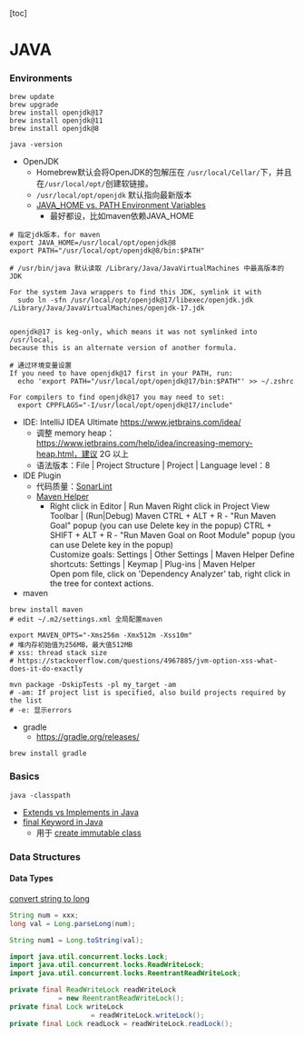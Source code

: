 [toc]

# JAVA

### Environments

```shell
brew update
brew upgrade
brew install openjdk@17
brew install openjdk@11
brew install openjdk@8

java -version
```

* OpenJDK
  * Homebrew默认会将OpenJDK的包解压在 `/usr/local/Cellar/`下，并且在`/usr/local/opt/`创建软链接。
  * `/usr/local/opt/openjdk` 默认指向最新版本
  * [JAVA_HOME vs. PATH Environment Variables](https://tomgregory.com/java-home-vs-path-environment-variables/)
    * 最好都设，比如maven依赖JAVA_HOME

```shell
# 指定jdk版本，for maven
export JAVA_HOME=/usr/local/opt/openjdk@8
export PATH="/usr/local/opt/openjdk@8/bin:$PATH"
```

```shell
# /usr/bin/java 默认读取 /Library/Java/JavaVirtualMachines 中最高版本的 JDK

For the system Java wrappers to find this JDK, symlink it with
  sudo ln -sfn /usr/local/opt/openjdk@17/libexec/openjdk.jdk /Library/Java/JavaVirtualMachines/openjdk-17.jdk


openjdk@17 is keg-only, which means it was not symlinked into /usr/local,
because this is an alternate version of another formula.

# 通过环境变量设置
If you need to have openjdk@17 first in your PATH, run:
  echo 'export PATH="/usr/local/opt/openjdk@17/bin:$PATH"' >> ~/.zshrc

For compilers to find openjdk@17 you may need to set:
  export CPPFLAGS="-I/usr/local/opt/openjdk@17/include"
```

* IDE: IntelliJ IDEA Ultimate https://www.jetbrains.com/idea/
  * 调整 memory heap：https://www.jetbrains.com/help/idea/increasing-memory-heap.html，建议 2G 以上
  * 语法版本：File | Project Structure | Project | Language level：8
* IDE Plugin
  - 代码质量：[SonarLint](https://plugins.jetbrains.com/plugin/7973-sonarlint)
  - [Maven Helper](https://plugins.jetbrains.com/plugin/7179-maven-helper)
    * Right click in Editor | Run Maven 
      Right click in Project View Toolbar | (Run|Debug) Maven 
      CTRL + ALT + R - "Run Maven Goal" popup (you can use Delete key in the popup) 
      CTRL + SHIFT + ALT + R - "Run Maven Goal on Root Module" popup (you can use Delete key in the popup)  
      Customize goals: Settings | Other Settings | Maven Helper 
      Define shortcuts: Settings | Keymap | Plug-ins | Maven Helper  
      Open pom file, click on 'Dependency Analyzer' tab, right click in the tree for context actions.
* maven

```shell
brew install maven
# edit ~/.m2/settings.xml 全局配置maven
```

```shell
export MAVEN_OPTS="-Xms256m -Xmx512m -Xss10m"
# 堆内存初始值为256MB，最大值512MB
# xss: thread stack size
# https://stackoverflow.com/questions/4967885/jvm-option-xss-what-does-it-do-exactly

mvn package -DskipTests -pl my_target -am
# -am: If project list is specified, also build projects required by the list
# -e: 显示errors
```

* gradle
  * https://gradle.org/releases/

```shell
brew install gradle
```





### Basics

```shell
java -classpath
```

* [Extends vs Implements in Java](https://www.geeksforgeeks.org/extends-vs-implements-in-java/)
* [final Keyword in Java](https://www.geeksforgeeks.org/final-keyword-in-java/)
  * 用于 [create immutable class](https://www.geeksforgeeks.org/create-immutable-class-java/)

### Data Structures

#### Data Types

[convert string to long](https://howtodoinjava.com/java/string/convert-string-to-long/)

```java
String num = xxx;
long val = Long.parseLong(num);

String num1 = Long.toString(val);
```


```java
import java.util.concurrent.locks.Lock;
import java.util.concurrent.locks.ReadWriteLock;
import java.util.concurrent.locks.ReentrantReadWriteLock;

private final ReadWriteLock readWriteLock
            = new ReentrantReadWriteLock();
private final Lock writeLock
  					= readWriteLock.writeLock();
private final Lock readLock = readWriteLock.readLock();
```


